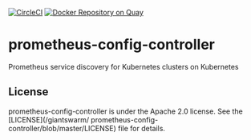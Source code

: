 [![CircleCI](https://circleci.com/gh/giantswarm/prometheus-config-controller.svg?style=shield)](https://circleci.com/gh/giantswarm/prometheus-config-controller) [![Docker Repository on Quay](https://quay.io/repository/giantswarm/prometheus-config-controller/status "Docker Repository on Quay")](https://quay.io/repository/giantswarm/prometheus-config-controller)

# prometheus-config-controller

Prometheus service discovery for Kubernetes clusters on Kubernetes

## License

prometheus-config-controller is under the Apache 2.0 license. See the [LICENSE](/giantswarm/
prometheus-config-controller/blob/master/LICENSE) file for details.
